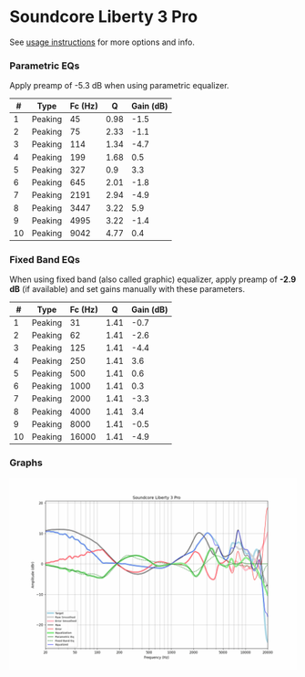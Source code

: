 # Soundcore Liberty 3 Pro
See [usage instructions](https://github.com/jaakkopasanen/AutoEq#usage) for more options and info.

### Parametric EQs
Apply preamp of -5.3 dB when using parametric equalizer.

|   # | Type    |   Fc (Hz) |    Q |   Gain (dB) |
|-----|---------|-----------|------|-------------|
|   1 | Peaking |        45 | 0.98 |        -1.5 |
|   2 | Peaking |        75 | 2.33 |        -1.1 |
|   3 | Peaking |       114 | 1.34 |        -4.7 |
|   4 | Peaking |       199 | 1.68 |         0.5 |
|   5 | Peaking |       327 | 0.9  |         3.3 |
|   6 | Peaking |       645 | 2.01 |        -1.8 |
|   7 | Peaking |      2191 | 2.94 |        -4.9 |
|   8 | Peaking |      3447 | 3.22 |         5.9 |
|   9 | Peaking |      4995 | 3.22 |        -1.4 |
|  10 | Peaking |      9042 | 4.77 |         0.4 |

### Fixed Band EQs
When using fixed band (also called graphic) equalizer, apply preamp of **-2.9 dB** (if available) and set gains manually with these parameters.

|   # | Type    |   Fc (Hz) |    Q |   Gain (dB) |
|-----|---------|-----------|------|-------------|
|   1 | Peaking |        31 | 1.41 |        -0.7 |
|   2 | Peaking |        62 | 1.41 |        -2.6 |
|   3 | Peaking |       125 | 1.41 |        -4.4 |
|   4 | Peaking |       250 | 1.41 |         3.6 |
|   5 | Peaking |       500 | 1.41 |         0.6 |
|   6 | Peaking |      1000 | 1.41 |         0.3 |
|   7 | Peaking |      2000 | 1.41 |        -3.3 |
|   8 | Peaking |      4000 | 1.41 |         3.4 |
|   9 | Peaking |      8000 | 1.41 |        -0.5 |
|  10 | Peaking |     16000 | 1.41 |        -4.9 |

### Graphs
![](./Soundcore%20Liberty%203%20Pro.png)
